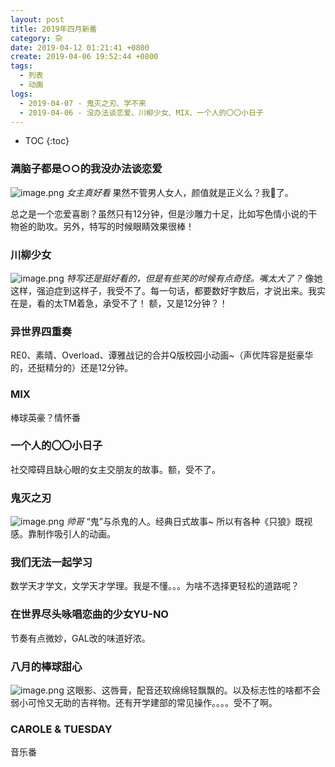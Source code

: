 ```yaml
---
layout: post
title: 2019年四月新番
category: 杂
date: 2019-04-12 01:21:41 +0800
create: 2019-04-06 19:52:44 +0800
tags: 
  - 列表
  - 动画
logs:
  - 2019-04-07 - 鬼灭之刃、学不来
  - 2019-04-06 - 没办法谈恋爱、川柳少女、MIX、一个人的〇〇小日子
---
```


- TOC
{:toc}

### 满脑子都是○○的我没办法谈恋爱

![image.png](https://i.loli.net/2019/04/06/5ca893f3cfa59.png) 
*女主真好看*
果然不管男人女人，颜值就是正义么？我🍋了。

总之是一个恋爱喜剧？虽然只有12分钟，但是沙雕力十足，比如写色情小说的干物爸的助攻。另外，特写的时候眼睛效果很棒！

### 川柳少女
![image.png](https://i.loli.net/2019/04/06/5ca8977461e55.png) 
*特写还是挺好看的，但是有些笑的时候有点奇怪。嘴太大了？*
像她这样，强迫症到这样子，我受不了。每一句话，都要数好字数后，才说出来。我实在是，看的太TM着急，承受不了！
额，又是12分钟？！

### 异世界四重奏
RE0、素晴、Overload、谭雅战记的合并Q版校园小动画~（声优阵容是挺豪华的，还挺精分的）还是12分钟。

### MIX
棒球英豪？情怀番

### 一个人的〇〇小日子
社交障碍且缺心眼的女主交朋友的故事。额，受不了。

### 鬼灭之刃
![image.png](https://i.loli.net/2019/04/07/5ca8edbdabf90.png) 
*帅哥*
“鬼”与杀鬼的人。经典日式故事~ 所以有各种《只狼》既视感。靠制作吸引人的动画。

### 我们无法一起学习
数学天才学文，文学天才学理。我是不懂。。。为啥不选择更轻松的道路呢？

### 在世界尽头咏唱恋曲的少女YU-NO
节奏有点微妙，GAL改的味道好浓。

### 八月的棒球甜心
![image.png](https://i.loli.net/2019/04/11/5caebc9a757e6.png) 
这眼影、这唇膏，配音还软绵绵轻飘飘的。以及标志性的啥都不会弱小可怜又无助的吉祥物。还有开学建部的常见操作。。。。受不了啊。

### CAROLE & TUESDAY
音乐番